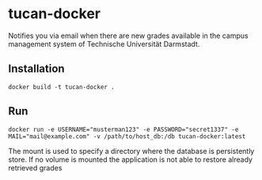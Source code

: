 # tucan-docker

Notifies you via email when there are new grades available in
the campus management system of Technische Universität Darmstadt.

## Installation
```
docker build -t tucan-docker .
```

## Run
```
docker run -e USERNAME="musterman123" -e PASSWORD="secret1337" -e MAIL="mail@example.com" -v /path/to/host_db:/db tucan-docker:latest
```
The mount is used to specify a directory where the database is persistently store. If no volume is mounted the application is not able to restore already retrieved grades